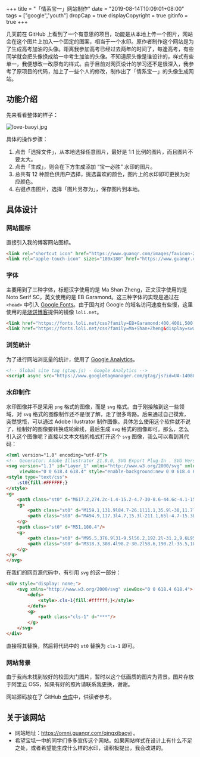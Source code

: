 +++
title = "「情系宝一」网站制作"
date = "2019-08-14T10:09:01+08:00"
tags = ["google","youth"]
dropCap = true
displayCopyright = true
gitinfo = true
+++

几天前在 GitHub 上看到了一个有意思的项目，功能是从本地上传一个图片，网站会在这个图片上加入一个固定的图案，相当于一个水印。原作者制作这个网站是为了生成高考加油的头像。距离我参加高考已经过去两年的时间了，每逢高考，有些同学就会把头像换成给一中考生加油的头像。不知道原头像是谁设计的，样式有些单一，我便想改一改原有的样式。由于目前对网页设计的学习还不是很深入，我参考了原项目的代码，加上了一些个人的修改，制作出了「情系宝一」的头像生成网站。

## 功能介绍

先来看看整体的样子：

![love-baoyi.jpg](/images/love-baoyi.jpg "网站外观")

具体的操作步骤：

1. 点击「选择文件」，从本地选择任意图片，最好是 1:1 比例的图片，而且图片不要太大。
2. 点击「生成」，则会在下方生成添加 “宝一必胜” 水印的图片。
3. 总共有 12 种颜色供用户选择，挑选喜欢的颜色，图片上的水印即可更换为对应颜色。
4. 右键点击图片，选择「图片另存为」，保存图片到本地。

## 具体设计

### 网站图标

直接引入我的博客网站图标。

```html
<link rel="shortcut icon" href="https://www.guanqr.com/images/favicon-200x200.png">
<link rel="apple-touch-icon" sizes="180x180" href="https://www.guanqr.com/images/apple-touch-icon.png">
```

### 字体

主要用到了三种字体，标题汉字使用的是 Ma Shan Zheng，正文汉字使用的是 Noto Serif SC，英文使用的是 EB Garamond。这三种字体的实现是通过在 `<head>` 中引入 [Google Fonts](https://fonts.google.com/)。由于国内对 Google 的域名访问速度有些慢，这里使用的是[烧饼博客](https://sb.sb/)提供的镜像 `loli.net`。

```html
<link href="https://fonts.loli.net/css?family=EB+Garamond:400,400i,500,700,700i|Noto+Serif+SC:400,500,700&display=swap&subset=chinese-simplified" rel="stylesheet">
<link href="https://fonts.loli.net/css?family=Ma+Shan+Zheng&display=swap&subset=chinese-simplified" rel="stylesheet">
```

### 浏览统计

为了进行网站浏览量的统计，使用了 [Google Analytics](https://analytics.google.com/analytics/web/)。

```html
<!-- Global site tag (gtag.js) - Google Analytics -->
<script async src="https://www.googletagmanager.com/gtag/js?id=UA-140800645-1"></script>
```

### 水印制作

水印图像并不是采用 `png` 格式的图像，而是 `svg` 格式。由于刚接触到这一些领域，对 `svg` 格式的图像制作还不是很了解，走了很多弯路。后来通过自己摸索，突然觉悟，可以通过 Adobe Illustrator 制作图像。具体怎么使用这个软件就不说了，绘制好的图像要转换成轮廓线，最后生成 `svg` 格式的图像即可。那么，怎么引入这个图像呢？直接以文本文档的格式打开这个 `svg` 图像，我么可以看到其代码：

```html
<?xml version="1.0" encoding="utf-8"?>
<!-- Generator: Adobe Illustrator 21.0.0, SVG Export Plug-In . SVG Version: 6.00 Build 0)  -->
<svg version="1.1" id="Layer_1" xmlns="http://www.w3.org/2000/svg" xmlns:xlink="http://www.w3.org/1999/xlink" x="0px" y="0px"
	 viewBox="0 0 618.4 618.4" style="enable-background:new 0 0 618.4 618.4;" xml:space="preserve">
<style type="text/css">
	.st0{fill:#FFFFFF;}
</style>
<g>
	<path class="st0" d="M617.2,274.2c-1.4-15.2-4.7-30-8.6-44.6c-4.1-15.3-9.1-30.5-16.6-44.7c-4.6-8.7-6.7-18.4-12.2-26.6c-8.4-12.6-15.9-25.9-26.1-37.2c-5.7-6.3-9.8-13.8-15.8-19.9c-7.7-7.9-16.1-15-23.8-22.7c-6-6-12.7-11.1-19.2-16.4c-7.1-5.8-15.6-9.5-23-14.9c-11.3-8.2-24.3-13.6-36.6-20.1c-9.2-4.9-19.3-6.6-28.9-10c-7.3-2.6-14.6-5.2-22.2-7c-11.8-2.7-23.5-5.8-35.5-6.6c-9.1-0.6-17.7-3.8-26.8-3.5c-8.4,0.3-16.9,0.4-25.3-0.1c-7.9-0.4-15.2,2.8-22.9,3c-13,0.3-25.6,3.6-38,6.6c-14.1,3.4-27.7,9-41.7,12.9c-3.9,1.1-6.9,3.3-10.4,4.7c-5.9,2.5-11.7,5.4-17.4,8.4c-8.8,4.6-17.5,9.3-25.6,15.2c-7.1,5.1-15.1,8.8-21.7,14.8c-5.7,5.2-11.7,10-17.2,15.5C96.5,86.4,90,90.5,85,96.2c-6.3,7.2-12.8,14.3-18.6,21.9s-12,14.8-16.9,22.8c-6.6,10.9-13.6,21.5-18.7,33.4c-8.3,19.4-17,38.7-22.3,59.2s-9.1,41-8.4,62.2c0.1,4.8,0,9.7,0,16.8c0.6,11.7-0.6,25.7,1.8,39.8c2.8,16.4,6.1,32.6,11,48.5c5,16.2,12.5,31.4,19.1,46.9c5.8,13.5,14.2,25.2,22.1,37.3c4.3,6.7,10.3,12.3,14.5,18.9c4.3,6.8,10.3,12,15.1,18.3c3.7,4.8,9,8.5,13.6,12.6c6.9,6.1,13.5,12.7,20.8,18.3c11.8,9,24.4,16.7,37,24.5c19.8,12.3,41.3,20.7,63.4,27.4c13.6,4.1,27.6,7.7,41.9,9.4c12,1.5,23.8,4.8,36.2,3.9c7.3-0.5,14.7-0.1,22-0.1c10.1-0.1,20.1,0.2,30.1-1.9c15-3.1,30.1-5.5,44.8-9.7c10.2-2.9,20.1-6.5,30.1-9.7c13.5-4.3,25.8-11.5,38-18.6c11.3-6.6,22.4-13.6,33.1-21.1c11.9-8.3,22-18.7,32.5-28.5c8.2-7.6,15.8-16,22.5-25c6.1-8.3,12.6-16.3,18.6-24.7c9.4-13.3,16.4-27.8,23.1-42.6c6.5-14.3,12-29.1,16.5-44.2c5.4-18.4,9.7-37.4,10.1-56.7C618.3,315.1,619.1,294.7,617.2,274.2z M608,321.7c-0.9,19.3-3.6,38.4-8.2,57.2c-3,12.3-7.5,24.2-11.6,36.1c-0.2,0.7-0.2,1.4-0.8,1.9c-0.1,0.4-0.3,0.9-0.6,1.3c0,0,0,0,0,0c-2.2,6.5-5.2,12.7-7.3,19.3c-0.3,0.9-0.7,1.6-1.3,2.1c0.1,0.9-0.7,1.7-1.1,2.5c-5.7,11.4-12.9,21.9-19.8,32.6c-11.7,18.3-25.6,35.1-41.4,50c-16.4,15.4-34,29.2-53.6,40.5c-23,13.2-46.5,24.6-72.4,31c-15,3.8-30.2,6.9-45.5,9.2c-11.2,1.6-22.4,1.5-33.6,1.9c-21.7,0.8-42.9-2.1-64.2-6.5c-9.9-2-19.5-4.9-29.5-6.9c-8.3-1.7-16.2-5.7-24.1-9.2c-9.6-4.3-19-9-28.4-13.7c-0.3-0.1-0.6-0.3-0.9-0.5c-0.7-0.1-1.3-0.4-1.9-0.7c-0.9-0.3-1.8-0.7-2.6-1.1c-0.8-0.4-1.6-0.9-2.3-1.4c-0.2-0.1-0.4-0.2-0.6-0.4c-0.2-0.1-0.4-0.2-0.6-0.3c-0.3-0.2-0.7-0.3-0.3-0.2c0,0-0.1,0-0.1-0.1c-0.7-0.3-1.3-0.7-1.8-1.2c-0.1-0.1-0.2-0.2-0.3-0.3c-0.6-0.4-1.2-0.9-1.7-1.5c-3.1-1.8-5.7-4.2-8.6-6c-12.9-8.1-24.5-17.9-35.6-28.5c-7.9-7.6-16-15-23.4-23.2c-11.1-12.4-20.5-26-29.3-40.1c-6.3-10.1-12.7-20.1-17.1-31.2c-5.9-14.9-11.9-29.7-16.6-45c-4-13.4-6.9-27.1-8.7-41c-2.5-19.1-3.4-38.5-1.6-57.9c0.9-9.5,1.5-19,3.3-28.3c2.5-13.4,4.5-26.8,9.6-39.6c1.5-3.6,2-7.7,4-11.6c0.4-1.7,1.1-3.2,1.5-4.9c0.6-2.3,1.3-4.5,2.2-6.7c0.1-0.3,0.3-0.6,0.5-1c0.1-0.4,0.3-0.8,0.5-1.2c1.8-3.1,1.9-7.1,3.7-10.3c0-0.1,0-0.1,0-0.2c-0.1-0.1-0.1-0.1-0.1-0.2c7.6-16.9,16.9-33,27.7-48c9.2-13.2,19.5-25.6,30.9-37C110.4,86,126.8,71.8,145,60c10.4-6.6,21.1-12.6,32.2-18c13.6-7,27.8-12.7,42.5-16.9c12.4-3.5,24.8-6.4,37.4-9.1c8.6-1.8,17.3-1.6,25.8-3c10.4-1.7,20.7-1.9,31.1-1.8c13.2,0.1,26.2,2,39.2,3.9c21.7,3.2,43.1,8.6,63.7,16.1c15.7,5.7,30.3,13.8,44.7,22.4c8.2,4.9,16.2,10,24,15.5c9.3,6.7,18.2,14.1,26.5,22c5.7,5.4,11.2,10.9,16.8,16.4c4.4,4.3,8,9.1,11.9,13.8c7.7,9.3,14.4,19.3,21.1,29.4c7.4,11.2,14.4,22.8,19.5,35.3c6.1,15,12.3,30,16.3,45.7c3.8,14.9,7.4,30,8.7,45.6C607.4,291.9,608.7,306.8,608,321.7z"/>
	<g>
		<path class="st0" d="M159.1,131.9l84.7-26.1l11.1,35.9l-38,11.7l-6.3-20.4L77.9,173.8l6.3,20.4l-37.3,11.5l-11.1-35.9l84.7-26.1l-1.9-6.3l38.6-11.9L159.1,131.9z M277.3,278.4l19.5-6l4.8,15.5l-211.1,65l-4.8-15.5l86.9-26.8l-14.2-46l-86.9,26.8l-4.8-15.5l86.9-26.8l-12.6-40.9L54.2,235l-4.7-15.3l211.1-65l4.7,15.3l-86.9,26.8l12.6,40.9l86.9-26.8l4.8,15.5l-86.9,26.8l14.2,46l33.2-10.2l-10-32.6l34.1-10.5L277.3,278.4z"/>
		<path class="st0" d="M494.9,117.3l4.7,15.3l-211.1,65l-4.7-15.3L494.9,117.3z"/>
	</g>
	<path class="st0" d="M51,180.4"/>
	<g>
		<path class="st0" d="M95.5,376.9l31-9.5l56.2,192.2l-31.2,9.6L95.5,376.9z M273.2,514l-4.1-16.4l-80.6,24.8l-48.9-159l31-9.5l44.2,143.5l50.5-15.6l-35.6-146.1l29-8.9l35.9,146.1l9.4-2.9l4.8,15.5l-10.3,3.2l8,32.2l-105.1,32.4l-4.8-15.5L273.2,514zM256.7,466l-30.3,9.3l-45.7-124.6l30.1-9.3L256.7,466z M361.8,504.5l-30.5,9.4l-61.6-190.5l30.3-9.3L361.8,504.5z"/>
		<path class="st0" d="M318.3,308.4l98.2-30.2l58.6,190.2l-35.5,10.9l-19.3-62.7l-27.2,8.4l19.3,62.7l-35.5,10.9L318.3,308.4zM371,353.4l27.2-8.4l-12.4-40.4l-27.2,8.4L371,353.4z M388.3,409.5l27.2-8.4l-12.6-40.9l-27.2,8.4L388.3,409.5z M487.8,354.8L467,287.2l-37.5,11.5l-7.1-23.1l27.2-8.4l2.3,7.6l10.3-3.2l-2.3-7.6l33.7-10.4l2.4,7.6l34.1-10.5l4.8,15.5l-34.1,10.5l20.8,67.6l34.1-10.5l4.8,15.5l-34.1,10.5l21.1,68.5l34.1-10.5l4.8,15.5l-104,32l-4.8-15.5l36.2-11.1l-21.1-68.5l-36.2,11.1l-4.8-15.5L487.8,354.8z"/>
	</g>
</g>
</svg>
```

在我们的网页源代码中，有引用 `svg` 的这一部分：

```html
<div style="display: none;">
	<svg xmlns="http://www.w3.org/2000/svg" viewBox="0 0 618.4 618.4">
		<defs>
			<style>.cls-1{fill:#ffffff;}</style>
		</defs>
		<g>
			<path class="cls-1" d="***"/>
		</g>
	</svg>
</div>
```

直接将其替换，然后将代码中的 `st0` 替换为 `cls-1` 即可。

### 网站背景

由于我尚未找到较好的校园大门图片，暂时以这个低画质的图片为背景。图片存放于阿里云 OSS，如果有好的照片请联系我更换，谢谢。

网站源码放在了 GitHub [仓库](https://github.com/omniversemind/qingxibaoyi)中，供读者参考。

## 关于该网站

+ 网站地址：<https://omni.guanqr.com/qingxibaoyi> 。
+ 希望宝坻一中的同学们多多宣传这个网站。如果网站样式在设计上有什么不足之处，或者希望能生成什么样的水印，请积极提出，我会改进的。